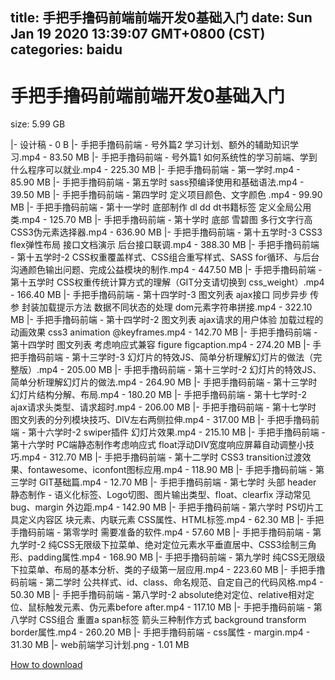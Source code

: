 
title: 手把手撸码前端前端开发0基础入门
date: Sun Jan 19 2020 13:39:07 GMT+0800 (CST)    
categories: baidu
---

# 手把手撸码前端前端开发0基础入门
size: 5.99 GB
 
 
|- 设计稿 - 0 B
|- 手把手撸码前端 - 号外篇2 学习计划、额外的辅助知识学习.mp4 - 83.50 MB
|- 手把手撸码前端 - 号外篇1 如何系统性的学习前端、学到什么程序可以就业.mp4 - 225.30 MB
|- 手把手撸码前端 - 第一学时.mp4 - 85.90 MB
|- 手把手撸码前端 - 第五学时 sass预编译使用和基础语法.mp4 - 39.50 MB
|- 手把手撸码前端 - 第四学时 定义项目颜色、文字颜色 .mp4 - 99.90 MB
|- 手把手撸码前端 - 第十一学时 底部制作 dl dd dt书籍标签 定义全局公用类.mp4 - 125.70 MB
|- 手把手撸码前端 - 第十学时 底部 雪碧图 多行文字行高 CSS3伪元素选择器.mp4 - 636.90 MB
|- 手把手撸码前端 - 第十五学时-3 CSS3 flex弹性布局 接口文档演示 后台接口联调.mp4 - 388.30 MB
|- 手把手撸码前端 - 第十五学时-2 CSS权重覆盖样式、CSS组合重写样式、SASS for循环、与后台沟通颜色输出问题、完成公益模块的制作.mp4 - 447.50 MB
|- 手把手撸码前端 - 第十五学时 CSS权重传统计算方式的理解（GIT分支请切换到 css_weight）.mp4 - 166.40 MB
|- 手把手撸码前端 - 第十四学时-3 图文列表 ajax接口 同步异步 传参 封装加载提示方法 数据不同状态的处理 dom元素字符串拼接.mp4 - 322.10 MB
|- 手把手撸码前端 - 第十四学时-2 图文列表 ajax请求的用户体验 加载过程的动画效果 css3 animation @keyframes.mp4 - 142.70 MB
|- 手把手撸码前端 - 第十四学时 图文列表 考虑响应式兼容 figure figcaption.mp4 - 274.20 MB
|- 手把手撸码前端 - 第十三学时-3 幻灯片的特效JS、简单分析理解幻灯片的做法（完整版）.mp4 - 205.00 MB
|- 手把手撸码前端 - 第十三学时-2 幻灯片的特效JS、简单分析理解幻灯片的做法.mp4 - 264.90 MB
|- 手把手撸码前端 - 第十三学时 幻灯片结构分解、布局.mp4 - 180.20 MB
|- 手把手撸码前端 - 第十七学时-2 ajax请求头类型、请求超时.mp4 - 206.00 MB
|- 手把手撸码前端 - 第十七学时 图文列表的分列模块技巧、DIV左右两侧拉伸.mp4 - 317.00 MB
|- 手把手撸码前端 - 第十六学时-2 swiper插件 幻灯片效果.mp4 - 215.10 MB
|- 手把手撸码前端 - 第十六学时 PC端静态制作考虑响应式 float浮动DIV宽度响应屏幕自动调整小技巧.mp4 - 312.70 MB
|- 手把手撸码前端 - 第十二学时 CSS3 transition过渡效果、fontawesome、iconfont图标应用.mp4 - 118.90 MB
|- 手把手撸码前端 - 第三学时 GIT基础篇.mp4 - 12.70 MB
|- 手把手撸码前端 - 第七学时 头部 header 静态制作 - 语义化标签、Logo切图、图片输出类型、float、clearfix 浮动常见bug、margin 外边距.mp4 - 142.90 MB
|- 手把手撸码前端 - 第六学时 PS切片工具定义内容区 块元素、内联元素 CSS属性、HTML标签.mp4 - 62.30 MB
|- 手把手撸码前端 - 第零学时 需要准备的软件.mp4 - 57.60 MB
|- 手把手撸码前端 - 第九学时-2 纯CSS无限级下拉菜单、绝对定位元素水平垂直居中、CSS3绘制三角形、padding属性.mp4 - 168.90 MB
|- 手把手撸码前端 - 第九学时 纯CSS无限级下拉菜单、布局的基本分析、类的子级第一层应用.mp4 - 223.60 MB
|- 手把手撸码前端 - 第二学时 公共样式、id、class、命名规范、自定自己的代码风格.mp4 - 50.30 MB
|- 手把手撸码前端 - 第八学时-2 absolute绝对定位、relative相对定位、鼠标触发元素、伪元素before after.mp4 - 117.10 MB
|- 手把手撸码前端 - 第八学时 CSS组合 重置a span标签 箭头三种制作方式 background transform border属性.mp4 - 260.20 MB
|- 手把手撸码前端 - css属性 - margin.mp4 - 31.30 MB
|- web前端学习计划.png - 1.01 MB

[How to download](https://bpcam.bemobtrk.com/go/2ceec3aa-1ca2-46d6-b9ff-aaa5c184517c?jno=3340)